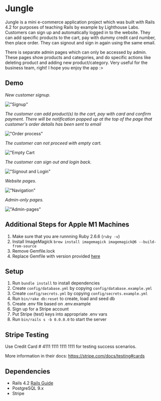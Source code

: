 # Jungle

Jungle is a mini e-commerce application project which was built with Rails 4.2 for purposes of teaching Rails by example by Lighthouse Labs.
Customers can sign up and automatically logged in to the website.
They can add specific products to the cart, pay with dummy credit card number, then place order.
They can signout and sign in again using the same email.

There is separate admin pages which can only be accessed by admin.
These pages show products and categories, and do specific actions like deleting product and adding new product/category.
Very useful for the business team, right!
I hope you enjoy the app :>


## Demo

*New customer signup.*

!["Signup"](https://github.com/astarinamaulida/jungle-rails/blob/master/public/gif/signup.gif?raw=true)



*The customer can add product(s) to the cart, pay with card and confirm payment.*
*There will be notification popped up at the top of the page that customer's order details has been sent to email*

!["Order process"](https://github.com/astarinamaulida/jungle-rails/blob/master/public/gif/order.gif?raw=true)



*The customer can not proceed with empty cart.*

!["Empty Cart](https://github.com/astarinamaulida/jungle-rails/blob/master/public/gif/empty_cart.gif?raw=true)



*The customer can sign out and login back.*

!["Signout and Login"](https://github.com/astarinamaulida/jungle-rails/blob/master/public/gif/signout_login_back.gif?raw=true)



*Website pages.*

!["Navigation"](https://github.com/astarinamaulida/jungle-rails/blob/master/public/gif/navigate.gif?raw=true)



*Admin-only pages.*

!["Admin-pages"](https://github.com/astarinamaulida/jungle-rails/blob/master/public/gif/admin_navigation.gif?raw=true)



## Additional Steps for Apple M1 Machines

1. Make sure that you are runnning Ruby 2.6.6 (`ruby -v`)
1. Install ImageMagick `brew install imagemagick imagemagick@6 --build-from-source`
2. Remove Gemfile.lock
3. Replace Gemfile with version provided [here](https://gist.githubusercontent.com/FrancisBourgouin/831795ae12c4704687a0c2496d91a727/raw/ce8e2104f725f43e56650d404169c7b11c33a5c5/Gemfile)

## Setup

1. Run `bundle install` to install dependencies
2. Create `config/database.yml` by copying `config/database.example.yml`
3. Create `config/secrets.yml` by copying `config/secrets.example.yml`
4. Run `bin/rake db:reset` to create, load and seed db
5. Create .env file based on .env.example
6. Sign up for a Stripe account
7. Put Stripe (test) keys into appropriate .env vars
8. Run `bin/rails s -b 0.0.0.0` to start the server

## Stripe Testing

Use Credit Card # 4111 1111 1111 1111 for testing success scenarios.

More information in their docs: <https://stripe.com/docs/testing#cards>

## Dependencies

* Rails 4.2 [Rails Guide](http://guides.rubyonrails.org/v4.2/)
* PostgreSQL 9.x
* Stripe
